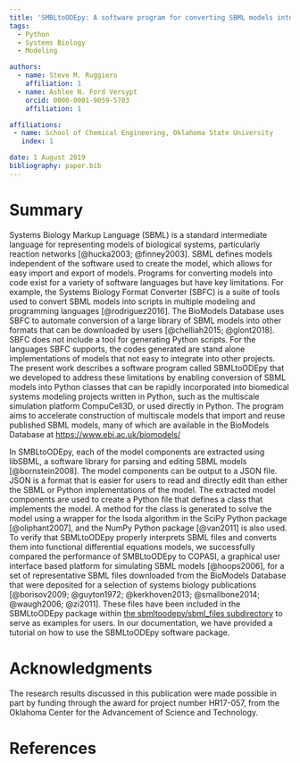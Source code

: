 ```yaml
---
title: 'SMBLtoODEpy: A software program for converting SBML models into ODE models in Python'
tags:
  - Python
  - Systems Biology
  - Modeling

authors:
  - name: Steve M. Ruggiero
    affiliation: 1
  - name: Ashlee N. Ford Versypt
    orcid: 0000-0001-9059-5703
    affiliation: 1

affiliations:
 - name: School of Chemical Engineering, Oklahoma State University
   index: 1

date: 1 August 2019
bibliography: paper.bib
---
```


# Summary


Systems Biology Markup Language (SBML) is a standard intermediate language for representing models of biological systems,
particularly reaction networks [@hucka2003; @finney2003].
SBML defines models independent of the software used to create the model, which allows for easy import and export of models.
Programs for converting models into code exist for a variety of software languages but have key limitations.
For example, the Systems Biology Format Converter (SBFC) is a suite of tools used to convert SBML models into scripts in multiple modeling and programming languages [@rodriguez2016].
The BioModels Database uses SBFC to automate conversion of a large library of SBML models into other formats that can be downloaded by users [@chelliah2015; @glont2018].
SBFC does not include a tool for generating Python scripts. For the languages SBFC supports, the codes generated are stand alone implementations of models that not easy to integrate into other projects.  
The present work describes a software program called SBMLtoODEpy that we developed to address these limitations by enabling conversion of SBML models into Python classes that can be rapidly incorporated into biomedical systems modeling projects written in Python,
such as the multiscale simulation platform CompuCell3D, or used directly in Python.
The program aims to accelerate construction of multiscale models that import and reuse published SBML models,
many of which are available in the BioModels Database at https://www.ebi.ac.uk/biomodels/

In SMBLtoODEpy, each of the model components are extracted using libSBML,
a software library for parsing and editing SBML models [@bornstein2008].
The model components can be output to a JSON file. JSON is a format that is easier for users to read and directly edit than either the SBML or Python implementations of the model.
The extracted model components are used to create a Python file that defines a class that implements the model.
A method for the class is generated to solve the model using a wrapper for the lsoda algorithm in the SciPy Python package [@oliphant2007], and the NumPy Python package [@van2011] is also used. To verify that SBMLtoODEpy properly interprets SBML files and converts them into functional differential equations models, we successfully compared the performance of SMBLtoODEpy to COPASI, a graphical user interface based platform for simulating SBML models [@hoops2006], for a set of representative SBML files downloaded from the BioModels Database that were deposited for a selection of systems biology publications [@borisov2009; @guyton1972; @kerkhoven2013; @smallbone2014; @waugh2006; @zi2011]. These files have been included in the SBMLtoODEpy package within [the sbmltoodepy/sbml_files subdirectory](https://github.com/SMRuggiero/sbmltoodepy/tree/master/sbmltoodepy/sbml_files) to serve as examples for users. In our documentation, we have provided a tutorial on how to use the SBMLtoODEpy software package.

# Acknowledgments

The research results discussed in this publication were made possible in part by funding through the award for project number HR17-057, from the Oklahoma Center for the Advancement of Science and Technology.

# References
